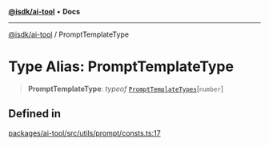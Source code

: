 [**@isdk/ai-tool**](../README.md) • **Docs**

***

[@isdk/ai-tool](../globals.md) / PromptTemplateType

# Type Alias: PromptTemplateType

> **PromptTemplateType**: *typeof* [`PromptTemplateTypes`](../variables/PromptTemplateTypes.md)\[`number`\]

## Defined in

[packages/ai-tool/src/utils/prompt/consts.ts:17](https://github.com/isdk/ai-tool.js/blob/37ada542a786fbbc770f2d61beb564f6e603941d/src/utils/prompt/consts.ts#L17)
